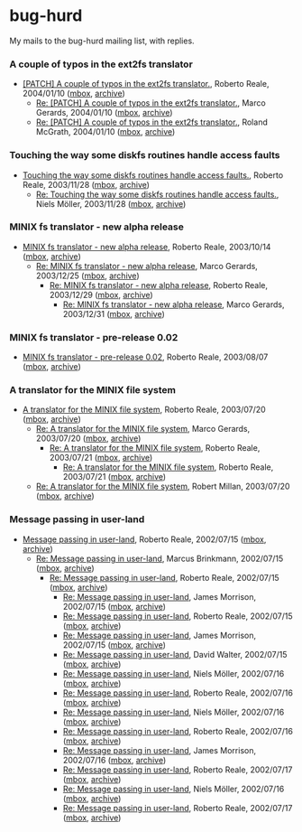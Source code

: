 # bug-hurd

My mails to the bug-hurd mailing list, with replies.

### A couple of typos in the ext2fs translator

* [[PATCH] A couple of typos in the ext2fs translator.](2004-01/00023.html), Roberto Reale, 2004/01/10 ([mbox](2004-01/00023.mbox), [archive](http://lists.gnu.org/archive/html/bug-hurd/2004-01/msg00023.html))
    * [Re: [PATCH] A couple of typos in the ext2fs translator.](2004-01/00024.html), Marco Gerards, 2004/01/10 ([mbox](2004-01/00024.mbox), [archive](http://lists.gnu.org/archive/html/bug-hurd/2004-01/msg00024.html))
    * [Re: [PATCH] A couple of typos in the ext2fs translator.](2004-01/00025.html), Roland McGrath, 2004/01/10 ([mbox](2004-01/00025.mbox), [archive](http://lists.gnu.org/archive/html/bug-hurd/2004-01/msg00025.html))

### Touching the way some diskfs routines handle access faults

* [Touching the way some diskfs routines handle access faults.](2003-11/00093.html), Roberto Reale, 2003/11/28 ([mbox](2003-11/00093.mbox), [archive](http://lists.gnu.org/archive/html/bug-hurd/2003-11/msg00093.html))
    * [Re: Touching the way some diskfs routines handle access faults.](2003-11/00095.html), Niels Möller, 2003/11/28 ([mbox](2003-11/00095.mbox), [archive](http://lists.gnu.org/archive/html/bug-hurd/2003-11/msg00095.html))

### MINIX fs translator - new alpha release

* [MINIX fs translator - new alpha release](2003-10/00039.html), Roberto Reale, 2003/10/14 ([mbox](2003-10/00039.mbox), [archive](http://lists.gnu.org/archive/html/bug-hurd/2003-10/msg00039.html))
    * [Re: MINIX fs translator - new alpha release](2003-12/00055.html), Marco Gerards, 2003/12/25 ([mbox](2003-12/00055.mbox), [archive](http://lists.gnu.org/archive/html/bug-hurd/2003-12/msg00055.html))
        * [Re: MINIX fs translator - new alpha release](2003-12/00065.html), Roberto Reale, 2003/12/29 ([mbox](2003-12/00065.mbox), [archive](http://lists.gnu.org/archive/html/bug-hurd/2003-12/msg00065.html))
            * [Re: MINIX fs translator - new alpha release](2003-12/00075.html), Marco Gerards, 2003/12/31 ([mbox](2003-12/00075.mbox), [archive](http://lists.gnu.org/archive/html/bug-hurd/2003-12/msg00075.html))

### MINIX fs translator - pre-release 0.02

* [MINIX fs translator - pre-release 0.02](2003-08/00081.html), Roberto Reale, 2003/08/07 ([mbox](2003-08/00081.mbox), [archive](http://lists.gnu.org/archive/html/bug-hurd/2003-08/msg00081.html))

### A translator for the MINIX file system

* [A translator for the MINIX file system](2003-07/00123.html), Roberto Reale, 2003/07/20 ([mbox](2003-07/00123.mbox), [archive](http://lists.gnu.org/archive/html/bug-hurd/2003-07/msg00123.html))
    * [Re: A translator for the MINIX file system](2003-07/00124.html), Marco Gerards, 2003/07/20 ([mbox](2003-07/00124.mbox), [archive](http://lists.gnu.org/archive/html/bug-hurd/2003-07/msg00124.html))
        * [Re: A translator for the MINIX file system](2003-07/00133.html), Roberto Reale, 2003/07/21 ([mbox](2003-07/00133.mbox), [archive](http://lists.gnu.org/archive/html/bug-hurd/2003-07/msg00133.html))
            * [Re: A translator for the MINIX file system](2003-07/00134.html), Roberto Reale, 2003/07/21 ([mbox](2003-07/00134.mbox), [archive](http://lists.gnu.org/archive/html/bug-hurd/2003-07/msg00134.html))
    * [Re: A translator for the MINIX file system](2003-07/00126.html), Robert Millan, 2003/07/20 ([mbox](2003-07/00126.mbox), [archive](http://lists.gnu.org/archive/html/bug-hurd/2003-07/msg00126.html))

### Message passing in user-land

* [Message passing in user-land](2002-07/00225.html), Roberto Reale, 2002/07/15 ([mbox](2002-07/00225.mbox), [archive](http://lists.gnu.org/archive/html/bug-hurd/2002-07/msg00225.html))
    * [Re: Message passing in user-land](2002-07/00226.html), Marcus Brinkmann, 2002/07/15 ([mbox](2002-07/00226.mbox), [archive](http://lists.gnu.org/archive/html/bug-hurd/2002-07/msg00226.html))
        * [Re: Message passing in user-land](2002-07/00228.html), Roberto Reale, 2002/07/15 ([mbox](2002-07/00228.mbox), [archive](http://lists.gnu.org/archive/html/bug-hurd/2002-07/msg00228.html))
            * [Re: Message passing in user-land](2002-07/00229.html), James Morrison, 2002/07/15 ([mbox](2002-07/00229.mbox), [archive](http://lists.gnu.org/archive/html/bug-hurd/2002-07/msg00229.html))
            * [Re: Message passing in user-land](2002-07/00230.html), Roberto Reale, 2002/07/15 ([mbox](2002-07/00230.mbox), [archive](http://lists.gnu.org/archive/html/bug-hurd/2002-07/msg00230.html))
            * [Re: Message passing in user-land](2002-07/00231.html), James Morrison, 2002/07/15 ([mbox](2002-07/00231.mbox), [archive](http://lists.gnu.org/archive/html/bug-hurd/2002-07/msg00231.html))
            * [Re: Message passing in user-land](2002-07/00232.html), David Walter, 2002/07/15 ([mbox](2002-07/00232.mbox), [archive](http://lists.gnu.org/archive/html/bug-hurd/2002-07/msg00232.html))
            * [Re: Message passing in user-land](2002-07/00239.html), Niels Möller, 2002/07/16 ([mbox](2002-07/00239.mbox), [archive](http://lists.gnu.org/archive/html/bug-hurd/2002-07/msg00239.html))
            * [Re: Message passing in user-land](2002-07/00240.html), Roberto Reale, 2002/07/16 ([mbox](2002-07/00240.mbox), [archive](http://lists.gnu.org/archive/html/bug-hurd/2002-07/msg00240.html))
            * [Re: Message passing in user-land](2002-07/00241.html), Niels Möller, 2002/07/16 ([mbox](2002-07/00241.mbox), [archive](http://lists.gnu.org/archive/html/bug-hurd/2002-07/msg00241.html))
            * [Re: Message passing in user-land](2002-07/00244.html), Roberto Reale, 2002/07/16 ([mbox](2002-07/00244.mbox), [archive](http://lists.gnu.org/archive/html/bug-hurd/2002-07/msg00244.html))
            * [Re: Message passing in user-land](2002-07/00245.html), James Morrison, 2002/07/16 ([mbox](2002-07/00245.mbox), [archive](http://lists.gnu.org/archive/html/bug-hurd/2002-07/msg00245.html))
            * [Re: Message passing in user-land](2002-07/00258.html), Roberto Reale, 2002/07/17 ([mbox](2002-07/00258.mbox), [archive](http://lists.gnu.org/archive/html/bug-hurd/2002-07/msg00258.html))
            * [Re: Message passing in user-land](2002-07/00247.html), Niels Möller, 2002/07/16 ([mbox](2002-07/00247.mbox), [archive](http://lists.gnu.org/archive/html/bug-hurd/2002-07/msg00247.html))
            * [Re: Message passing in user-land](2002-07/00260.html), Roberto Reale, 2002/07/17 ([mbox](2002-07/00260.mbox), [archive](http://lists.gnu.org/archive/html/bug-hurd/2002-07/msg00260.html))
